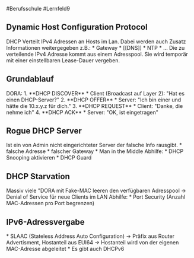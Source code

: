 #Berufsschule #Lernfeld9
<h2>Dynamic Host Configuration Protocol</h2>
DHCP Verteilt IPv4 Adressen an Hosts im Lan. Dabei werden auch Zusatz Informationen weitergegeben z.B.:
* Gateway
* [[DNS]]
* NTP
* ...
Die zu verteilende IPv4 Adresse kommt aus einem Adresspool. Sie wird temporär mit einer einstellbaren Lease-Dauer vergeben.

<h2>Grundablauf</h2>
DORA: 
1. **DHCP DISCOVER**
	* Client (Broadcast auf Layer 2): "Hat es einen DHCP-Server?"
2. **DHCP OFFER**
	* Server: "Ich bin einer und hätte die 10.x.y.z für dich."
3. **DHCP REQUEST**
	* Client: "Danke, die nehme ich"
4. **DHCP ACK**
	* Server: "OK, ist eingetragen"

<h2>Rogue DHCP Server</h2>
Ist ein von Admin nicht eingerichteter Server der falsche Info rausgibt. 
* falsche Adresse
* falscher Gateway
* Man in the Middle
Abhilfe: 
* DHCP Snooping aktivieren
* DHCP Guard

<h2>DHCP Starvation</h2>
Massiv viele "DORA mit Fake-MAC leeren den verfügbaren Adresspool
-> Denial of Service für neue Clients im LAN
Abhilfe:
* Port Security (Anzahl MAC-Adressen pro Port begrenzen)

<h2>IPv6-Adressvergabe</h2>
* SLAAC (Stateless Address Auto Configuration)
	-> Präfix aus Router Advertisment, Hostanteil aus EUI64
	-> Hostanteil wird von der eigenen MAC-Adresse abgeleitet
* Es gibt auch DHCPv6